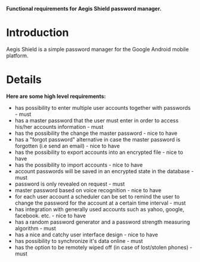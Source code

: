 **Functional requirements for Aegis Shield password manager.**

# Introduction #

Aegis Shield is a simple password manager for the Google Android mobile platform.


# Details #

**Here are some high level requirements:**
  * has possibility to enter multiple user accounts together with passwords - must
  * has a master password that the user must enter in order to access his/her accounts information - must
  * has the possibility the change the master password - nice to have
  * has a "forgot password" alternative in case the master password is forgotten (i.e send an email) - nice to have
  * has the possibility to export accounts into an encrypted file - nice to have
  * has the possibility to import accounts - nice to have
  * account passwords will be saved in an encrypted state in the database - must
  * password is only revealed on request - must
  * master password based on voice recognition - nice to have
  * for each user account a scheduler can be set to remind the user to change the password for the account at a certain time interval - must
  * has integration with generally used accounts such as yahoo, google, facebook. etc. - nice to have
  * has a random password generator and a password strength measuring algorithm - must
  * has a nice and catchy user interface design - nice to have
  * has possibility to synchronize it's data online - must
  * has the option to be remotely wiped off (in case of lost/stolen phones) - must